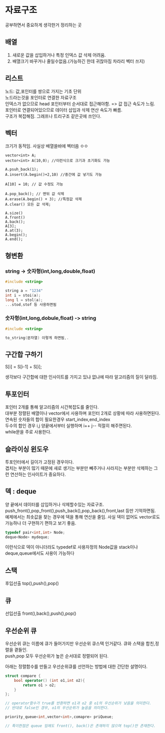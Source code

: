 # 자료구조
공부하면서 중요하게 생각한거 정리하는 곳

## 배열
1. 새로운 값을 삽입하거나 특정 인덱스 값 삭제 어려움.
2. 배열크기 바꾸거나 줄일수없음.(가능하긴 한데 귀찮아짐 차라리 벡터 쓰지)

## 리스트
노드: 값,포인터를 쌍으로 가지는 기초 단위 <br> 
노드라는것을 포인터로 연결한 자료구조 <br>
인덱스가 없으므로 head 포인터부터 순서대로 접근해야함. => 값 접근 속도가 느림. <br>
포인터로 연결되어있으므로 데이터 삽입과 삭제 연산 속도가 빠름. <br>
구조가 복잡해짐. 그래프나 트리구조 같은곳에 쓰인다. <br>

## 벡터
크기가 동적임. 사실상 배열쓸바에 벡터씀 ㅇㅇ

```c+
vector<int> A;
vector<int> A(10,0); //이런식으로 크기과 초기화도 가능

A.psuh_back(1);
A.insert(A.begin()+2,10) //중간에 값 넣기도 가능

A[10] = 10; // 값 수정도 가능

A.pop_back(); // 맨뒤 값 삭제
A.erase(A.begin() + 3); //특정값 삭제
A.clear() 모든 값 삭제;

A.size()
A.front()
A.back();
A[3];
A.at(3);
A.begin();
A.end();
```
## 형변환
### string -> 숫자형(int,long,double,float)
```c++
#include <string>

string a = "1234"
int i = stoi(a);
long l = stol(a);
...stod,stof 등 사용하면됨
```
### 숫자형(int,long,dobule,float) -> string
```c++
#include <string>

to_string(문자열) 이렇게 하면됨,.
```
## 구간합 구하기
S[i] = S[i-1] + S[i];

생각보다 구간합에 대한 인사이트를 가지고 있냐 없냐에 따라 알고리즘의 질이 달라짐.

## 투포인터
포인터 2개를 통해 알고리즘의 시간복잡도를 줄인다. <br>
대부분 정렬된 배열이나 vector에서 사용하며 포인터 2개로 상황에 따라 사용하면된다. <br>
연속된 숫자들의 합이 필요한경우 start_index,end_index <br>
두수의 합인 경우 i,j 양끝에서부터 실행하며 i++ j-- 적절히 해주면된다. <br>
while문을 주로 사용한다. <br>

## 슬라이싱 윈도우
투포인터에서 길이가 고정된 경우이다. <br>
겹치는 부분이 많기 때문에 새로 생기는 부분만 빼주거나 사라지는 부분만 삭제하는 그런 연산하는 인사이트가 중요하다. <br>

## 덱 : deque
양 끝에서 데이터를 삽입하거나 삭제할수있는 자료구조.<br>
push_front(),pop_front(),push_back(),pop_back(),front,last 등만 기억하면됨.<br>
예제에서는 최솟값을 찾는 경우에 덱을 통해 연산을 줄임. 사실 덱이 없어도 vector로도 가능하나 더 구현하기 편하고 보기 좋음.<br>
```c++
typedef pair<int,int> Node;
deque<Node> mydeque;
```
이런식으로 덱이 아니더라도 typedef로 사용자정의 Node값을 stack이나 deque,queue에서도 사용이 가능하다
## 스택
후입선출 top(),push(),pop()

## 큐
선입선출 front(),back(),push(),pop()

## 우선순위 큐

우선순위 큐는 이름에 큐가 들어가지만 우선순위 큐스택 인거같다. 큐와 스택을 합친,정렬을 곁들인. <br>
push,pop 모두 우선순위가 높은 순서대로 정렬되어 된다. <br>

아래는 정렬함수를 만들고 우선순위큐를 선언하는 방법에 대한 간단한 설명이다. <br>
```c++
struct compare {
	bool operator() (int o1,int o2){
		return o1 > o2;
	}
};

// operator함수가 true를 반환하면 o1과 o2 중 o1의 우선순위가 낮음을 의미한다.
// 반대로 false인 경우, o1의 우선순위가 높음을 의미한다.

priority_queue<int,vector<int>,comapre> priQueue;

// 특이한점은 queue 임에도 front(), back()은 존재하지 않으며 top()만 존재한다.
```
